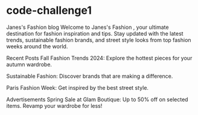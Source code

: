 # code-challenge1
Janes's Fashion blog 
Welcome to Janes's Fashion , your ultimate destination for fashion inspiration and tips. Stay updated with the latest trends, sustainable fashion brands, and street style looks from top fashion weeks around the world.

Recent Posts
Fall Fashion Trends 2024: Explore the hottest pieces for your autumn wardrobe.

Sustainable Fashion: Discover brands that are making a difference.

Paris Fashion Week: Get inspired by the best street style.

Advertisements
Spring Sale at Glam Boutique: Up to 50% off on selected items. Revamp your wardrobe for less!